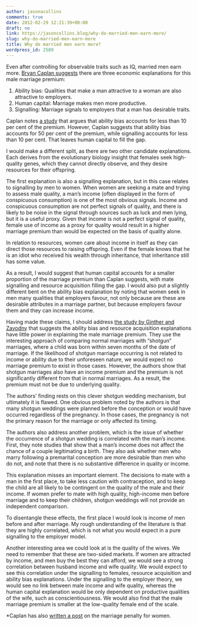 ```yaml
---
author: jasonacollins
comments: true
date: 2012-02-29 12:21:39+00:00
draft: no
link: https://jasoncollins.blog/why-do-married-men-earn-more/
slug: why-do-married-men-earn-more
title: Why do married men earn more?
wordpress_id: 2589
---
```


Even after controlling for observable traits such as IQ, married men earn more. [Bryan Caplan suggests](http://econlog.econlib.org/archives/2012/02/what_is_the_mar.html) there are three economic explanations for this male marriage premium:

1. Ability bias: Qualities that make a man attractive to a woman are also attractive to employers.
2. Human capital: Marriage makes men more productive.
3. Signalling: Marriage signals to employers that a man has desirable traits.

Caplan notes [a study](http://www.springerlink.com/content/2ch2fakefhdhm6nd/) that argues that ability bias accounts for less than 10 per cent of the premium. However, Caplan suggests that ability bias accounts for 50 per cent of the premium, while signalling accounts for less than 10 per cent. That leaves human capital to fill the gap.

I would make a different split, as there are two other candidate explanations. Each derives from the evolutionary biology insight that females seek high-quality genes, which they cannot directly observe, and they desire resources for their offspring.

The first explanation is also a signalling explanation, but in this case relates to signalling by men to women. When women are seeking a mate and trying to assess male quality, a man’s income (often displayed in the form of conspicuous consumption) is one of the most obvious signals. Income and conspicuous consumption are not perfect signals of quality, and there is likely to be noise in the signal through sources such as luck and men lying, but it is a useful proxy. Given that income is not a perfect signal of quality, female use of income as a proxy for quality would result in a higher marriage premium than would be expected on the basis of quality alone.

In relation to resources, women care about income in itself as they can direct those resources to raising offspring. Even if the female knows that he is an idiot who received his wealth through inheritance, that inheritance still has some value.

As a result, I would suggest that human capital accounts for a smaller proportion of the marriage premium than Caplan suggests, with mate signalling and resource acquisition filling the gap. I would also put a slightly different bent on the ability bias explanation by noting that women seek in men many qualities that employers favour, not only because are these are desirable attributes in a marriage partner, but because employers favour them and they can increase income.

Having made these claims, I should address [the study by Ginther and Zavodny](http://www.springerlink.com/content/2ch2fakefhdhm6nd/) that suggests the ability bias and resource acquisition explanations have little power in explaining the male marriage premium. They use the interesting approach of comparing normal marriages with “shotgun” marriages, where a child was born within seven months of the date of marriage. If the likelihood of shotgun marriage occurring is not related to income or ability due to their unforeseen nature, we would expect no marriage premium to exist in those cases. However, the authors show that shotgun marriages also have an income premium and the premium is not significantly different from that in normal marriages. As a result, the premium must not be due to underlying quality.

The authors’ finding rests on this clever shotgun wedding mechanism, but ultimately it is flawed. One obvious problem noted by the authors is that many shotgun weddings were planned before the conception or would have occurred regardless of the pregnancy. In those cases, the pregnancy is not the primary reason for the marriage or only affected its timing.

The authors also address another problem, which is the issue of whether the occurrence of a shotgun wedding is correlated with the man’s income. First, they note studies that show that a man’s income does not affect the chance of a couple legitimating a birth. They also ask whether men who marry following a premarital conception are more desirable than men who do not, and note that there is no substantive difference in quality or income.

This explanation misses an important element. The decisions to mate with a man in the first place, to take less caution with contraception, and to keep the child are all likely to be contingent on the quality of the male and their income. If women prefer to mate with high quality, high-income men before marriage and to keep their children, shotgun weddings will not provide an independent comparison.

To disentangle these effects, the first place I would look is income of men before and after marriage. My rough understanding of the literature is that they are highly correlated, which is not what you would expect in a pure signalling to the employer model.

Another interesting area we could look at is the quality of the wives. We need to remember that these are two-sided markets. If women are attracted by income, and men buy the best they can afford, we would see a strong correlation between husband income and wife quality. We would expect to see this correlation under the signalling to females, resource acquisition and ability bias explanations. Under the signalling to the employer theory, we would see no link between male income and wife quality, whereas the human capital explanation would be only dependent on productive qualities of the wife, such as conscientiousness. We would also find that the male marriage premium is smaller at the low-quality female end of the scale.

*Caplan has also [written a post](http://econlog.econlib.org/archives/2012/02/what_is_the_fem.html) on the marriage penalty for women.

